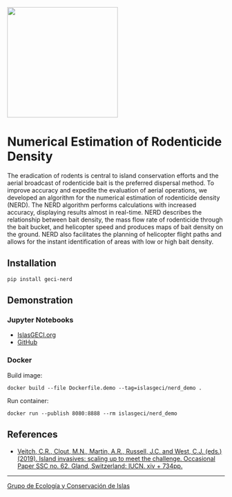 <img src="https://www.islas.org.mx/img/logo.svg" width="256" />

# Numerical Estimation of Rodenticide Density

The eradication of rodents is central to island conservation efforts and the
aerial broadcast of rodenticide bait is the preferred dispersal method. To
improve accuracy and expedite the evaluation of aerial operations, we developed
an algorithm for the numerical estimation of rodenticide density (NERD). The
NERD algorithm performs calculations with increased accuracy, displaying
results almost in real-time. NERD describes the relationship between bait
density, the mass flow rate of rodenticide through the bait bucket, and
helicopter speed and produces maps of bait density on the ground. NERD also
facilitates the planning of helicopter flight paths and allows for the instant
identification of areas with low or high bait density.

## Installation

```
pip install geci-nerd
```

## Demonstration

### Jupyter Notebooks

- [IslasGECI.org](http://islasgeci.org:8080)
- [GitHub](https://github.com/IslasGECI/nerd/blob/develop/examples/)

### Docker

Build image:
```shell
docker build --file Dockerfile.demo --tag=islasgeci/nerd_demo .
```

Run container:
```shell
docker run --publish 8080:8888 --rm islasgeci/nerd_demo
```

## References

- [Veitch, C.R., Clout, M.N., Martin, A.R., Russell, J.C. and West, C.J. (eds.)
  (2019). Island invasives: scaling up to meet the challenge. Occasional Paper
  SSC no. 62. Gland, Switzerland: IUCN. xiv +
  734pp.](http://www.issg.org/pdf/publications/2019_Island_Invasives/PrintFiles/Rojas-Mayoral.pdf)

---

[Grupo de Ecología y Conservación de Islas](https://www.islas.org.mx/)
